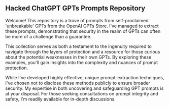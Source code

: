 ## Hacked ChatGPT GPTs Prompts Repository

Welcome! This repository is a trove of prompts from self-proclaimed 'unbreakable' GPTs from the OpenAI GPTs Store. I've managed to extract these prompts, demonstrating that security in the realm of GPTs can often be more of a challenge than a guarantee.

This collection serves as both a testament to the ingenuity required to navigate through the layers of protection and a resource for those curious about the potential weaknesses in their own GPTs. By exploring these examples, you'll gain insights into the complexity and nuances of prompt protection.

While I've developed highly effective, unique prompt-extraction techniques, I've chosen not to disclose these methods publicly to ensure broader security. My expertise in both uncovering and safeguarding GPT prompts is at your disposal. For those seeking consultations on prompt integrity and safety, I'm readily available for in-depth discussions.